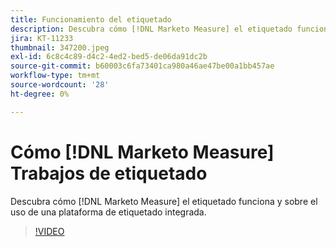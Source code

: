 ```yaml
---
title: Funcionamiento del etiquetado
description: Descubra cómo [!DNL Marketo Measure] el etiquetado funciona y sobre el uso de una plataforma de etiquetado integrada.
jira: KT-11233
thumbnail: 347200.jpeg
exl-id: 6c8c4c89-d4c2-4ed2-bed5-de06da91dc2b
source-git-commit: b60003c6fa73401ca980a46ae47be00a1bb457ae
workflow-type: tm+mt
source-wordcount: '28'
ht-degree: 0%

---
```


# Cómo [!DNL Marketo Measure] Trabajos de etiquetado

Descubra cómo [!DNL Marketo Measure] el etiquetado funciona y sobre el uso de una plataforma de etiquetado integrada.

>[!VIDEO](https://video.tv.adobe.com/v/347200/?quality=12&learn=on)
